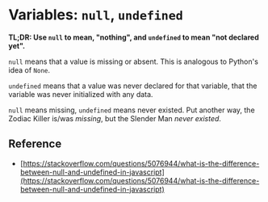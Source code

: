# Variables: `null`, `undefined`

**TL;DR: Use `null` to mean, "nothing", and `undefined` to mean "not declared yet".**

`null` means that a value is missing or absent. This is analogous to Python's idea of `None`.

`undefined` means that a value was never declared for that variable, that the variable was never initialized with any data.

`null` means missing, `undefined` means never existed. Put another way, the Zodiac Killer is/was *missing*, but the Slender Man *never existed*.

## Reference

  - [https://stackoverflow.com/questions/5076944/what-is-the-difference-between-null-and-undefined-in-javascript](https://stackoverflow.com/questions/5076944/what-is-the-difference-between-null-and-undefined-in-javascript)